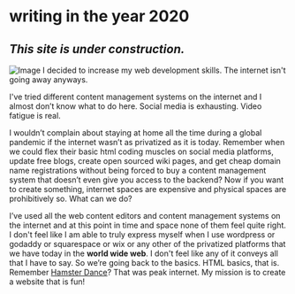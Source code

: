 # writing in the year 2020
## _This site is under construction._

![Image](https://www.instagram.com/p/B5mUqjmHtM3/)
I decided to increase my web development skills. The internet isn't going away anyways.

I've tried different content management systems on the internet and I almost don’t know what to do here. Social media is exhausting. Video fatigue is real.


I wouldn’t complain about staying at home all the time during a global pandemic if the internet wasn’t as privatized as it is today. Remember when we could flex their basic html coding muscles on social media platforms, update free blogs, create open sourced wiki pages, and get cheap domain name registrations without being forced to buy a content management system that doesn’t even give you access to the backend? Now if you want to create something, internet spaces are expensive and physical spaces are prohibitively so. What can we do?

I’ve used all the web content editors and content management systems on the internet and at this point in time and space none of them feel quite right. I don't feel like I am able to truly express myself when I use wordpress or godaddy or squarespace or wix or any other of the privatized platforms that we have today in the <b>world wide web</b>. I don't feel like any of it conveys all that I have to say. So we’re going back to the basics. <b6>HTML basics</b>, that is. Remember <a href="https://www.youtube.com/watch?v=WEH2fk0ONag">Hamster Dance</a>? That was peak internet. My mission is to create a website that is fun!
